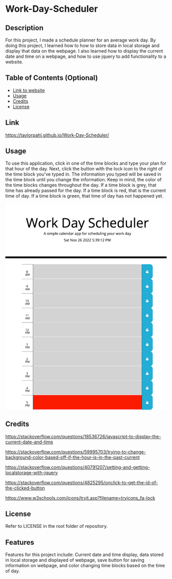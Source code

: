 
# Work-Day-Scheduler

## Description

For this project, I made a schedule planner for an average work day. By doing this project, I learned how to how to store data in local storage and display that data on the webpage. I also learned how to display the current date and time on a webpage, and how to use jquery to add functionality to a website.

## Table of Contents (Optional)

- [Link to website](#Link)
- [Usage](#usage)
- [Credits](#credits)
- [License](#license)

## Link

https://taylorpahl.github.io/Work-Day-Scheduler/

## Usage

To use this application, click in one of the time blocks and type your plan for that hour of the day. Next, click the button with the lock icon to the right of the time block you've typed in. The information you typed will be saved in the time block until you change the information. Keep in mind, the color of the time blocks changes throughout the day. If a time block is grey, that time has already passed for the day. If a time block is red, that is the current time of day. If a time block is green, that time of day has not happened yet.

![alt text](_Users_taylorpahl_Desktop_bootcamp_Work-Day-Scheduler_index.html.png)


## Credits

https://stackoverflow.com/questions/18536726/javascript-to-display-the-current-date-and-time

https://stackoverflow.com/questions/59995703/trying-to-change-background-color-based-off-if-the-hour-is-in-the-past-current

https://stackoverflow.com/questions/40791207/setting-and-getting-localstorage-with-jquery 

https://stackoverflow.com/questions/4825295/onclick-to-get-the-id-of-the-clicked-button

https://www.w3schools.com/icons/tryit.asp?filename=tryicons_fa-lock

## License

Refer to LICENSE in the root folder of repository.

## Features

Features for this project include: Current date and time display, data stored in local storage and displayed of webpage, save button for saving information on webpage, and color changing time blocks based on the time of day.

